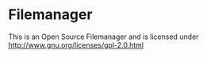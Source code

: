 Filemanager
===========

This is an Open Source Filemanager and is licensed under http://www.gnu.org/licenses/gpl-2.0.html

